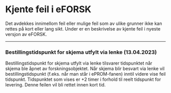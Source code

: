 # Kjente feil i eFORSK

Det avdekkes innimellom feil eller mulige feil som av ulike grunner ikke kan rettes på kort eller lang sikt. Under er en beskrivelse av kjente feil i nyeste versjon av eFORSK.

---

### Bestillingstidspunkt for skjema utfylt via lenke (13.04.2023)

Bestillingstidspunkt for skjema utfylt via lenke tilsvarer tidspunktet når skjema ble åpnet av forskningsobjektet. Når skjema blir besvart via lenke vil bestillingstidspunkt (f.eks. når man står i ePROM-fanen) inntil videre vise feil tidspunkt. Tidspunktet som vises er +2 timer i forhold til reelt tidspunkt for levering. Denne feilen vil bli rettet innen kort tid.
